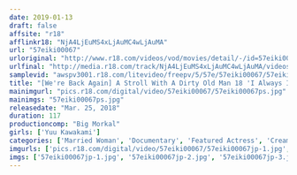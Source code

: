 ```yaml
---
date: 2019-01-13
draft: false
affsite: "r18"
afflinkr18: "NjA4LjEuMS4xLjAuMC4wLjAuMA"
url: "57eiki00067"
urloriginal: "http://www.r18.com/videos/vod/movies/detail/-/id=57eiki00067"
urlfinal: "http://media.r18.com/track/NjA4LjEuMS4xLjAuMC4wLjAuMA/videos/vod/movies/detail/-/id=57eiki00067"
samplevid: "awspv3001.r18.com/litevideo/freepv/5/57e/57eiki00067/57eiki00067_dmb_w.mp4"
title: "[We're Back Again] A Stroll With A Dirty Old Man 18 'I Always Immediately Want Cock... Am I Sick?' This Neat And Clean Horny Wife And A Dirty Old Man Are Taking A Walk Together On A Downtown Date Yu Kawakami"
mainimgurl: "pics.r18.com/digital/video/57eiki00067/57eiki00067ps.jpg"
mainimgs: "57eiki00067ps.jpg"
releasedate: "Mar. 25, 2018"
duration: 117
productioncomp: "Big Morkal"
girls: ['Yuu Kawakami']
categories: ['Married Woman', 'Documentary', 'Featured Actress', 'Creampie', 'Hi-Def']
imgurls: ['pics.r18.com/digital/video/57eiki00067/57eiki00067jp-1.jpg', 'pics.r18.com/digital/video/57eiki00067/57eiki00067jp-2.jpg', 'pics.r18.com/digital/video/57eiki00067/57eiki00067jp-3.jpg', 'pics.r18.com/digital/video/57eiki00067/57eiki00067jp-4.jpg', 'pics.r18.com/digital/video/57eiki00067/57eiki00067jp-5.jpg', 'pics.r18.com/digital/video/57eiki00067/57eiki00067jp-6.jpg', 'pics.r18.com/digital/video/57eiki00067/57eiki00067jp-7.jpg', 'pics.r18.com/digital/video/57eiki00067/57eiki00067jp-8.jpg', 'pics.r18.com/digital/video/57eiki00067/57eiki00067jp-9.jpg', 'pics.r18.com/digital/video/57eiki00067/57eiki00067jp-10.jpg', 'pics.r18.com/digital/video/57eiki00067/57eiki00067jp-11.jpg', 'pics.r18.com/digital/video/57eiki00067/57eiki00067jp-12.jpg', 'pics.r18.com/digital/video/57eiki00067/57eiki00067jp-13.jpg', 'pics.r18.com/digital/video/57eiki00067/57eiki00067jp-14.jpg', 'pics.r18.com/digital/video/57eiki00067/57eiki00067jp-15.jpg', 'pics.r18.com/digital/video/57eiki00067/57eiki00067jp-16.jpg', 'pics.r18.com/digital/video/57eiki00067/57eiki00067jp-17.jpg', 'pics.r18.com/digital/video/57eiki00067/57eiki00067jp-18.jpg', 'pics.r18.com/digital/video/57eiki00067/57eiki00067jp-19.jpg', 'pics.r18.com/digital/video/57eiki00067/57eiki00067jp-20.jpg']
imgs: ['57eiki00067jp-1.jpg', '57eiki00067jp-2.jpg', '57eiki00067jp-3.jpg', '57eiki00067jp-4.jpg', '57eiki00067jp-5.jpg', '57eiki00067jp-6.jpg', '57eiki00067jp-7.jpg', '57eiki00067jp-8.jpg', '57eiki00067jp-9.jpg', '57eiki00067jp-10.jpg', '57eiki00067jp-11.jpg', '57eiki00067jp-12.jpg', '57eiki00067jp-13.jpg', '57eiki00067jp-14.jpg', '57eiki00067jp-15.jpg', '57eiki00067jp-16.jpg', '57eiki00067jp-17.jpg', '57eiki00067jp-18.jpg', '57eiki00067jp-19.jpg', '57eiki00067jp-20.jpg']
---
```

